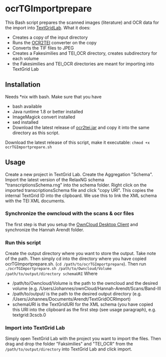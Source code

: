 # ocrTGImportprepare
This Bash script prepares the scanned images (literature) and OCR data for the import into [TextGridLab](https://textgrid.de/). What it does:

* Creates a copy of the input directory
* Runs the [OCR2TEI](https://github.com/Hannah-Arendt-Project/OCR2TEI) converter on the copy
* Converts the TIF files to JPEG
* Creates a Fakesimilies and TEI_OCR directory, creates subdirectory for each volume
* the Fakesimilies and TEI_OCR directories are meant for importing into TextGrid Lab

## Installation
Needs *nix with bash. Make sure that you have 

* bash available
* Java runtime 1.8 or better installed
* ImageMagick convert installed
* sed installed
* Download the latest release of [ocr2tei.jar](https://github.com/Hannah-Arendt-Project/OCR2TEI/releases) and copy it into the same directory as this script.

Download the latest release of this script, make it executable:
`chmod +x ocrTGImportprepare.sh`

## Usage

Create a new project in TextGrid Lab. Create the Aggregation "Schema". Import the latest version of the RelaxNG schema "transcriptionsSchema.rng" into the schema folder. Right click on the imported transcriptionsSchema file and click "copy URI". This copies the internal TextGrid ID into the clipboard. We use this to link the XML schema with the TEI XML documents.

### Synchronize the owncloud with the scans & ocr files
The first step is that you setup the [OwnCloud Desktop Client](https://owncloud.org/install/) and synchronize the Hannah Arendt folder.

### Run this script
Create the output directory where you want to store the output. Take note of the path. Then simply cd into the directory where you have copied ocrTGImportprepare.sh. (`cd /path/to/ocrTGImportprepare`). Then run
`./ocrTGImportprepare.sh /path/to/Owncloud/Volume /path/to/output/directory schemaURI`
Where

* /path/to/Owncloud/Volume is the path to the owncloud and the desired volume (e.g. /Users/Johannes/ownCloud/Hannah-Arendt/Scans/Band-III
* /path/to/output/ is the path to the desired output directory (e.g. /Users/Johannes/Documents/Arendt/TextGridOCRImport)
* schemaURI is the TextGridURI for the XML schema (you have copied this URI into the clipboard as the first step (see usage paragraph), e.g. textgrid:3cscb.0

### Import into TextGrid Lab
Simply open TextGrid Lab with the project you want to import the files. Then drag and drop the folder "Faksimilies" and "TEI_OCR" from the `/path/to/output/directory` into TextGrid Lab and click import. 
